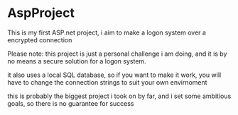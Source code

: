 # AspProject
This is my first ASP.net project, i aim to make a logon system over a encrypted connection


Please note: this project is just a personal challenge i am doing, and it is by no means a secure solution for a logon system.

it also uses a local SQL database, so if you want to make it work, you will have to change the connection strings to suit your own envirnoment

this is probably the biggest project i took on by far, and i set some ambitious goals, so there is no guarantee for success
